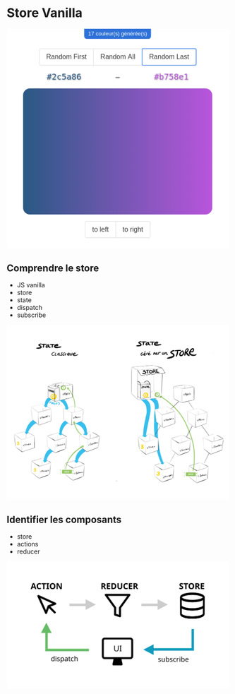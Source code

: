 # Store Vanilla

![maquette](docs/gradient.png)

## Comprendre le store

- JS vanilla
- store
- state
- dispatch
- subscribe

![comparaison avec et sans store](docs/with_store.jpg)

## Identifier les composants

- store
- actions
- reducer

![redux flow](docs/flow.svg)
